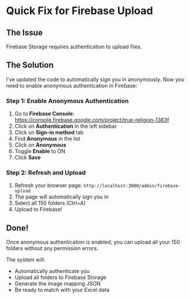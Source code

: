 # Quick Fix for Firebase Upload

## The Issue
Firebase Storage requires authentication to upload files.

## The Solution
I've updated the code to automatically sign you in anonymously. Now you need to enable anonymous authentication in Firebase:

### Step 1: Enable Anonymous Authentication

1. Go to **Firebase Console**: https://console.firebase.google.com/project/true-religion-1363f
2. Click on **Authentication** in the left sidebar
3. Click on **Sign-in method** tab
4. Find **Anonymous** in the list
5. Click on **Anonymous**
6. Toggle **Enable** to ON
7. Click **Save**

### Step 2: Refresh and Upload

1. Refresh your browser page: `http://localhost:3000/admin/firebase-upload`
2. The page will automatically sign you in
3. Select all 150 folders (Ctrl+A)
4. Upload to Firebase!

## Done!

Once anonymous authentication is enabled, you can upload all your 150 folders without any permission errors.

The system will:
- Automatically authenticate you
- Upload all folders to Firebase Storage
- Generate the image mapping JSON
- Be ready to match with your Excel data



